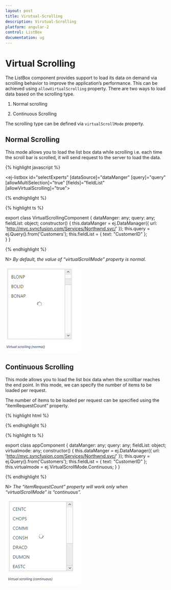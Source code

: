 ```yaml
---
layout: post
title: Virutual-Scrolling
description: Virutual-Scrolling
platform: angular-2
control: ListBox
documentation: ug
---
```


# Virtual Scrolling

 The ListBox component provides support to load its data on demand via scrolling behavior to improve the application’s performance. This can be achieved using `allowVirtualScrolling` property. There are two ways to load data based on the scrolling type.

1. Normal scrolling

2. Continuous Scrolling

The scrolling type can be defined via `virtualScrollMode` property.

## **Normal Scrolling**

This mode allows you to load the list box data while scrolling i.e. each time the scroll bar is scrolled, it will send request to the server to load the data.

{% highlight javascript %}
       <div id="controlitem">
            <ej-listbox id="selectExperts" [dataSource]="dataManger" [query]="query" [allowMultiSelection]="true" [fields]="fieldList"
            [allowVirtualScrolling]="true"></ej-listbox>
        </div>

{% endhighlight %}

{% highlight ts %}

export class VirtualScrollingComponent {
    dataManger: any;
    query: any;
    fieldList: object;
    constructor() {
        this.dataManger = ej.DataManager({ url: 'http://mvc.syncfusion.com/Services/Northwnd.svc/' });
        this.query = ej.Query().from('Customers');
        this.fieldList = { text: "CustomerID" };  
    }
}
            
{% endhighlight %}

N> _By default, the value of “virtualScrollMode” property is normal._

![Alt text](Databinding_images\Databinding_img5.png)

## **Continuous Scrolling**

This mode allows you to load the list box data when the scrollbar reaches the end point. In this mode, we can specify the number of items to be loaded per request.

The number of items to be loaded per request can be specified using the “itemRequestCount” property.

{% highlight html %}

<div id="controlitem">
            <ej-listbox id="selectExperts" [dataSource]="dataManger" [query]="query" [allowMultiSelection]="true" [fields]="fieldList"
            [allowVirtualScrolling]="true" [virtualScrollMode]="virtualmode"></ej-listbox>
</div>

{% endhighlight %}

{% highlight ts %}

export class appComponent {
    dataManger: any;
    query: any;
    fieldList: object;
    virtualmode: any;
    constructor() {
        this.dataManger = ej.DataManager({ url: 'http://mvc.syncfusion.com/Services/Northwnd.svc/' });
        this.query = ej.Query().from('Customers');
        this.fieldList = { text: "CustomerID" };  
        this.virtualmode = ej.VirtualScrollMode.Continuous;
    }
}
 
{% endhighlight %}

N> _The “itemRequestCount” property will work only when “virtualScrollMode” is “continuous”._

![Alt text](Databinding_images\Databinding_img7.png)

